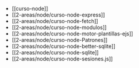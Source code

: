 * [[curso-node]]
* [[2-areas/node/curso-node-express]]
* [[2-areas/node/curso-node-fetch]]
* [[2-areas/node/curso-node-modulos]]
* [[2-areas/node/curso-node-motor-plantillas-ejs]]
* [[2-areas/node/curso-node-Patrones]]
* [[2-areas/node/curso-node-better-sqlite]]
* [[2-areas/node/curso-node-sqlite]]
* [[2-areas/node/curso-node-sesiones.js]]
